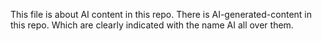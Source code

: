 This file is about AI content in this repo. 
There is AI-generated-content in this repo. Which are clearly indicated with the name AI all over them. 